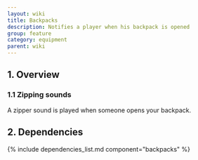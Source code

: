 ```yaml
---
layout: wiki
title: Backpacks
description: Notifies a player when his backpack is opened
group: feature
category: equipment
parent: wiki
---
```


## 1. Overview

### 1.1 Zipping sounds
A zipper sound is played when someone opens your backpack.

## 2. Dependencies

{% include dependencies_list.md component="backpacks" %}
